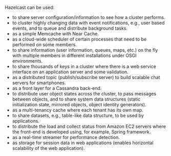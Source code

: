 
Hazelcast can be used:

-	to share server configuration/information to see how a cluster performs.
-	to cluster highly changing data with event notifications, e.g., user based events, and to queue and distribute background tasks.
-	as a simple Memcache with Near Cache.
-	as a cloud-wide scheduler of certain processes that need to be performed on some members.
-	to share information (user information, queues, maps, etc.) on the fly with multiple members in different installations under OSGI environments.
-	to share thousands of keys in a cluster where there is a web service interface on an application server and some validation.
-	as a distributed topic (publish/subscribe server) to build scalable chat servers for smartphones.
-	as a front layer for a Cassandra back-end.
-	to distribute user object states across the cluster, to pass messages between objects, and to share system data structures (static initialization state, mirrored objects, object identity generators).
-	as a multi-tenancy cache where each tenant has its own map.
-	to share datasets, e.g., table-like data structure, to be used by applications.
-	to distribute the load and collect status from Amazon EC2 servers where the front-end is developed using, for example, Spring framework.
-	as a real-time streamer for performance detection.
-	as storage for session data in web applications (enables horizontal scalability of the web application).
